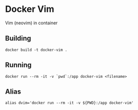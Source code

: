 # Docker Vim

Vim (neovim) in container

## Building

```
docker build -t docker-vim .
```

## Running

```
docker run --rm -it -v `pwd`:/app docker-vim <filename>
```

## Alias

```
alias dvim='docker run --rm -it -v ${PWD}:/app docker-vim'
```
